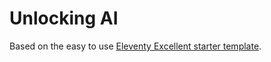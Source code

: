 # Unlocking AI

Based on the easy to use [Eleventy Excellent starter template](https://github.com/madrilene/eleventy-excellent).
